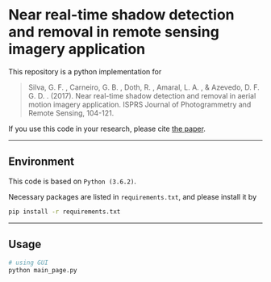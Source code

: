 # Near real-time shadow detection and removal in remote sensing imagery application

This repository is a python implementation for

> Silva, G. F. , Carneiro, G. B. , Doth, R. , Amaral, L. A. , & Azevedo, D. F. G. D. . (2017). Near real-time shadow detection and removal in aerial motion imagery application. ISPRS Journal of Photogrammetry and Remote Sensing, 104-121.

If you use this code in your research, please cite [the paper](https://www.sciencedirect.com/science/article/abs/pii/S0924271617302253).

---

## Environment

This code is based on `Python (3.6.2)`.

Necessary packages are listed in `requirements.txt`, and please install it by

```bash
pip install -r requirements.txt
```

---

## Usage

```bash
# using GUI 
python main_page.py
```

